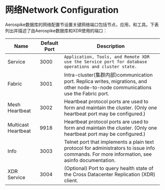 # 网络Network Configuration

Aerospike数据库的网络配置节设置关键网络端口包括节点，应用，和工具。下表列出并描述了由Aerospike数据库和XDR使用的端口：

| Name | Default Port | Description |
| -- | -- | -- |
| Service | 3000 |  ```Application, Tools, and Remote XDR use the Service port for database operations and cluster state.```|
| Fabric | 3001 | Intra-cluster(集群内部)communication port. Replica writes, migrations, and other node-to-node communications use the Fabric port.|
| Mesh Heartbeat | 3002 | Heartbeat protocol ports are used to form and maintain the cluster. (Only one heartbeat port may be configured.) |
| Multicast Heartbeat| 9918 | Heartbeat protocol ports are used to form and maintain the cluster. (Only one heartbeat port may be configured.) |
| Info | 3003 | Telnet port that implements a plain text protocol for administrators to issue info commands. For more information, see asinfo documentation. |
| XDR Service | 3004 | 	(Optional) Port to query health state of the Cross Datacenter Replication (XDR) client. |


		
